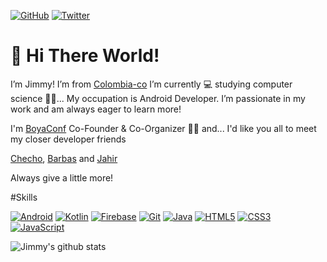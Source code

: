 <p>
	<a href="https://github.com/jimmyale3102"><img src="https://img.shields.io/github/followers/jimmyale3102.svg?label=GitHub&style=social" alt="GitHub"></a>
	<a href="https://twitter.com/https://twitter.com/jimmyale3201"><img src="https://img.shields.io/twitter/follow/jimmyale3201?label=Twitter&style=social" alt="Twitter"></a>
</p>

# 👋 Hi There World!

I’m Jimmy! I’m from [Colombia-co](https://www.google.com/maps/place/Colombia/@4,-72z/)
I’m currently 💻 studying computer science 👨‍💻... My occupation is Android Developer. I’m passionate in my work and am always eager to learn more!

I'm [BoyaConf](https://boyaconf.com/) Co-Founder & Co-Organizer ✌🏼 and... I'd like you all to meet my closer developer friends

[Checho](https://github.com/Sarl23), [Barbas](https://github.com/judagonsa) and [Jahir](https://github.com/jahirfiquitiva)

Always give a little more!

#Skills

[![Android](https://img.shields.io/badge/Android-white?style=for-the-badge&logo=android&logoColor=fff&color=616161)](https://www.android.com/)
[![Kotlin](https://img.shields.io/badge/Kotlin-white?style=for-the-badge&logo=kotlin&logoColor=fff&color=616161)](https://kotlinlang.org/)
[![Firebase](https://img.shields.io/badge/Firebase-white?style=for-the-badge&logo=firebase&logoColor=fff&color=616161)](https://firebase.google.com/)
[![Git](https://img.shields.io/badge/Git-white?style=for-the-badge&logo=git&logoColor=fff&color=616161)](https://git-scm.com/)
[![Java](https://img.shields.io/badge/Java-white?style=for-the-badge&logo=java&logoColor=fff&color=616161)](https://www.java.com)
[![HTML5](https://img.shields.io/badge/HTML5-white?style=for-the-badge&logo=html5&logoColor=fff&color=616161)](https://developer.mozilla.org/en-US/docs/Web/Guide/HTML/HTML5)
[![CSS3](https://img.shields.io/badge/CSS3-white?style=for-the-badge&logo=css3&logoColor=fff&color=616161)](https://www.w3schools.com/css/css_intro.asp)
[![JavaScript](https://img.shields.io/badge/JavaScript-white?style=for-the-badge&logo=javascript&logoColor=fff&color=616161)](https://www.javascript.com/)

![Jimmy's github stats](https://github-readme-stats.vercel.app/api?username=jimmyale3102&show_icons=true&theme=radical&bg_color=616161)
